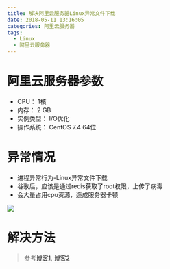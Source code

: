 ```yaml
---
title: 解决阿里云服务器Linux异常文件下载
date: 2018-05-11 13:16:05
categories: 阿里云服务器
tags: 
  - Linux
  - 阿里云服务器
---
```


# 阿里云服务器参数  

* CPU： 1核 
* 内存： 2 GB 
* 实例类型： I/O优化 
* 操作系统： CentOS 7.4 64位  

# 异常情况  

* 进程异常行为-Linux异常文件下载  
* 谷歌后，应该是通过redis获取了root权限，上传了病毒  
* 会大量占用cpu资源，造成服务器卡顿  

![](http://p8hqd7oln.bkt.clouddn.com/18-5-11/47499542.jpg) 

# 解决方法  

> 参考[博客1](https://blog.csdn.net/yucdsn/article/details/79847869), [博客2](https://www.cnblogs.com/killall007/p/8877294.html)  